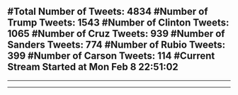 #Total Number of Tweets: 4834 
#Number of Trump Tweets: 1543
#Number of Clinton Tweets: 1065
#Number of Cruz Tweets: 939
#Number of Sanders Tweets: 774
#Number of Rubio Tweets: 399
#Number of Carson Tweets: 114
#Current Stream Started at Mon Feb  8 22:51:02
---
---
---
